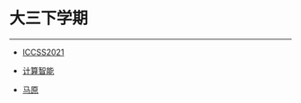 # 大三下学期
***
- [ICCSS2021](/学海无涯/学习/大三上/ICCSS2021会议.md)
  
- [计算智能](/学海无涯/学习/大三上/计算智能.md)

- [马原](/学海无涯/学习/大三上/计算智能.md)